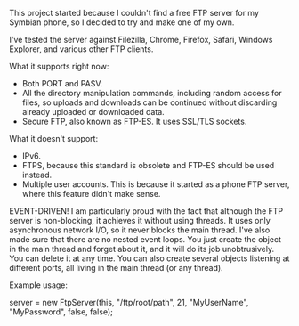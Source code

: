 This project started because I couldn't find a free FTP server for my Symbian phone, so I decided to try and make one of my own.

I've tested the server against Filezilla, Chrome, Firefox, Safari, Windows Explorer, and various other FTP clients.

What it supports right now:
* Both PORT and PASV.
* All the directory manipulation commands, including random access for files, so uploads and downloads can be continued without discarding already uploaded or downloaded data.
* Secure FTP, also known as FTP-ES. It uses SSL/TLS sockets.

What it doesn't support:
* IPv6.
* FTPS, because this standard is obsolete and FTP-ES should be used instead.
* Multiple user accounts. This is because it started as a phone FTP server, where this feature didn't make sense.

EVENT-DRIVEN! I am particularly proud with the fact that although the FTP server is non-blocking, it achieves it without using threads. It uses only asynchronous network I/O, so it never blocks the main thread. I've also made sure that there are no nested event loops. You just create the object in the main thread and forget about it, and it will do its job unobtrusively. You can delete it at any time. You can also create several objects listening at different ports, all living in the main thread (or any thread).

Example usage:

server = new FtpServer(this, "/ftp/root/path", 21, "MyUserName", "MyPassword", false, false);
